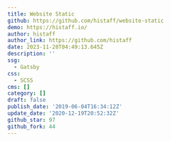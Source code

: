 ```yaml
---
title: Website Static
github: https://github.com/histaff/website-static
demo: https://histaff.io/
author: histaff
author_link: https://github.com/histaff
date: 2023-11-28T04:49:13.645Z
description: ''
ssg:
  - Gatsby
css:
  - SCSS
cms: []
category: []
draft: false
publish_date: '2019-06-04T16:34:12Z'
update_date: '2020-12-19T20:52:32Z'
github_star: 97
github_fork: 44
---
```

